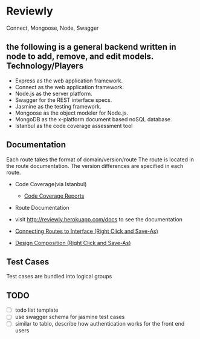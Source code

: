 Reviewly
========

Connect, Mongoose, Node, Swagger

the following is a general backend written in node to add, remove, and edit models.
Technology/Players
----------------------
- Express as the web application framework.
- Connect as the web application framework.
- Node.js as the server platform.
- Swagger for the REST interface specs.
- Jasmine as the testing framework.
- Mongoose as the object modeler for Node.js.
- MongoDB as the x-platform document based noSQL database.
- Istanbul as the code coverage assessment tool

Documentation
----------------------
Each route takes the format of domain/version/route
The route is located in the route documentation.
The version differences are specified in each route.

- Code Coverage(via Istanbul)
  - [Code Coverage Reports](./coverage/lcov-report/index.html)

- Route Documentation
- visit http://reviewly.herokuapp.com/docs to see the documentation
- [Connecting Routes to Interface (Right Click and Save-As)](./docs/InterfaceRouteInfo.pdf)
- [Design Composition (Right Click and Save-As)](./docs/design/skinnedWireframe.psd)

Test Cases
----------------------
Test cases are bundled into logical groups

TODO
----------------------
- [ ] todo list template
- [ ] use swagger schema for jasmine test cases
- [ ] similar to tablo, describe how authentication works for the front end users
